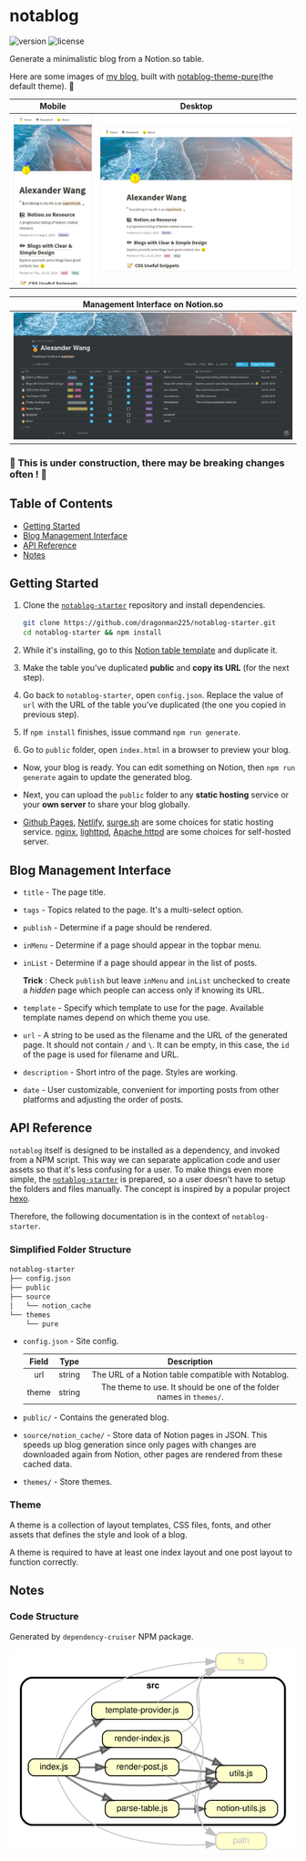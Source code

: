 # notablog

![version](https://img.shields.io/npm/v/notablog.svg?style=flat-square&color=007acc&label=version) ![license](https://img.shields.io/github/license/dragonman225/notablog.svg?style=flat-square&label=license&color=08CE5D)

Generate a minimalistic blog from a Notion.so table.

Here are some images of [my blog](https://dragonman225.github.io/), built with [notablog-theme-pure](https://github.com/dragonman225/notablog-theme-pure)(the default theme). 🙂

| Mobile | Desktop |
| :--: | :--: |
|   ![](assets/v0.3.0_mobile.png)   |   ![](assets/v0.3.0_desktop.png)   |

| Management Interface on Notion.so |
| :----------------------------: |
| ![](assets/v0.3.0_manage.png) |

### :construction: This is under construction, there may be breaking changes often ! :construction:

## Table of Contents

* [Getting Started](#Getting-Started)
* [Blog Management Interface](#Blog-Management-Interface)
* [API Reference](#API-Reference)
* [Notes](#Notes)

## Getting Started

1. Clone the [`notablog-starter`](https://github.com/dragonman225/notablog-starter) repository and install dependencies.
   ```bash
   git clone https://github.com/dragonman225/notablog-starter.git
   cd notablog-starter && npm install
   ```

2. While it's installing, go to this [Notion table template](https://www.notion.so/b6fcf809ca5047b89f423948dce013a0?v=03ddc4d6130a47f8b68e74c9d0061de2) and duplicate it.

3. Make the table you've duplicated **public** and **copy its URL** (for the next step).

4. Go back to `notablog-starter`, open `config.json`. Replace the value of `url` with the URL of the table you've duplicated (the one you copied in previous step).

5. If `npm install` finishes, issue command `npm run generate`.

6. Go to `public` folder, open `index.html` in a browser to preview your blog.

* Now, your blog is ready. You can edit something on Notion, then `npm run generate` again to update the generated blog.

* Next, you can upload the `public` folder to any **static hosting** service or your **own server** to share your blog globally.

* [Github Pages](https://pages.github.com/), [Netlify](https://www.netlify.com/), [surge.sh](https://surge.sh) are some choices for static hosting service. [nginx](https://www.nginx.com/), [lighttpd](https://www.lighttpd.net/), [Apache httpd](https://httpd.apache.org/) are some choices for self-hosted server.

## Blog Management Interface

* `title` - The page title.

* `tags` - Topics related to the page. It's a multi-select option.

* `publish` - Determine if a page should be rendered.

*  `inMenu` - Determine if a page should appear in the topbar menu.

* `inList` - Determine if a page should appear in the list of posts.

  **Trick** : Check `publish` but leave `inMenu` and `inList` unchecked to create a *hidden* page which people can access only if knowing its URL.

* `template` - Specify which template to use for the page. Available template names depend on which theme you use.

* `url` - A string to be used as the filename and the URL of the generated page. It should not contain `/` and `\`. It can be empty, in this case, the `id` of the page is used for filename and URL.

* `description` - Short intro of the page. Styles are working.

* `date` - User customizable, convenient for importing posts from other platforms and adjusting the order of posts.

## API Reference

`notablog` itself is designed to be installed as a dependency, and invoked from a NPM script. This way we can separate application code and user assets so that it's less confusing for a user. To make things even more simple, the [`notablog-starter`](https://github.com/dragonman225/notablog-starter) is prepared, so a user doesn't have to setup the folders and files manually. The concept is inspired by a popular project [hexo](https://github.com/hexojs/hexo).

Therefore, the following documentation is in the context of `notablog-starter`.

### Simplified Folder Structure

```
notablog-starter
├── config.json
├── public
├── source
│   └── notion_cache
└── themes
    └── pure
```

- `config.json` - Site config.

  | Field |  Type  |                         Description                          |
  | :---: | :----: | :----------------------------------------------------------: |
  |  url  | string |     The URL of a Notion table compatible with Notablog.      |
  | theme | string | The theme to use. It should be one of the folder names in `themes/`. |

- `public/` - Contains the generated blog.

- `source/notion_cache/` - Store data of Notion pages in JSON. This speeds up blog generation since only pages with changes are downloaded again from Notion, other pages are rendered from these cached data.

- `themes/` - Store themes.

### Theme

A theme is a collection of layout templates, CSS files, fonts, and other assets that defines the style and look of a blog.

A theme is required to have at least one index layout and one post layout to function correctly.

## Notes

### Code Structure

Generated by `dependency-cruiser` NPM package.

![](assets/deps_graph.svg)